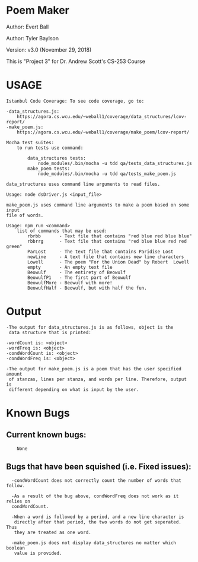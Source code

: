 # Poem Maker
Author: Evert Ball 

Author: Tyler Baylson

Version: v3.0 (November 29, 2018)

This is "Project 3" for Dr. Andrew Scott's CS-253 Course


# USAGE

    Istanbul Code Coverage: To see code coverage, go to:
    
    -data_structures.js:
        https://agora.cs.wcu.edu/~weball1/coverage/data_structures/lcov-report/
    -make_poem.js:
        https://agora.cs.wcu.edu/~weball1/coverage/make_poem/lcov-report/
    
    Mocha test suites:
        to run tests use command:
            
            data_structures tests:
                node_modules/.bin/mocha -u tdd qa/tests_data_structures.js
            make_poem tests:
                node_modules/.bin/mocha -u tdd qa/tests_make_poem.js

    data_structures uses command line arguments to read files.
    
    Usage: node dsDriver.js <input_file>

    make_poem.js uses command line arguments to make a poem based on some input
    file of words.
    
    Usage: npm run <command>
        list of commands that may be used:
            rbrbb       - Text file that contains "red blue red blue blue"
            rbbrrg      - Text file that contains "red blue blue red red green"
            ParLost     - The text file that contains Paridise Lost
            newLine     - A text file that contains new line characters
            Lowell      - The poem "For the Union Dead" by Robert  Lowell
            empty       - An empty text file
            Beowulf     - The entirety of Beowulf
            BeowulfP1   - The first part of Beowulf
            BeowulfMore - Beowulf with more!
            BeowulfHalf - Beowulf, but with half the fun.

# Output

    -The output for data_structures.js is as follows, object is the 
     data structure that is printed:
    
    -wordCount is: <object>
    -wordFreq is: <object>
    -condWordCount is: <object>
    -condWordFreq is: <object>

    -The output for make_poem.js is a poem that has the user specified amount
     of stanzas, lines per stanza, and words per line. Therefore, output is
     different depending on what is input by the user.

# Known Bugs
    
## Current known bugs:
        None

## Bugs that have been squished (i.e. Fixed issues):
      
      -condWordCount does not correctly count the number of words that follow.
      
      -As a result of the bug above, condWordFreq does not work as it relies on
      condWordCount.

      -When a word is followed by a period, and a new line character is
       directly after that period, the two words do not get seperated. Thus
       they are treated as one word.
      
      -make_poem.js does not display data_structures no matter which boolean
       value is provided.
